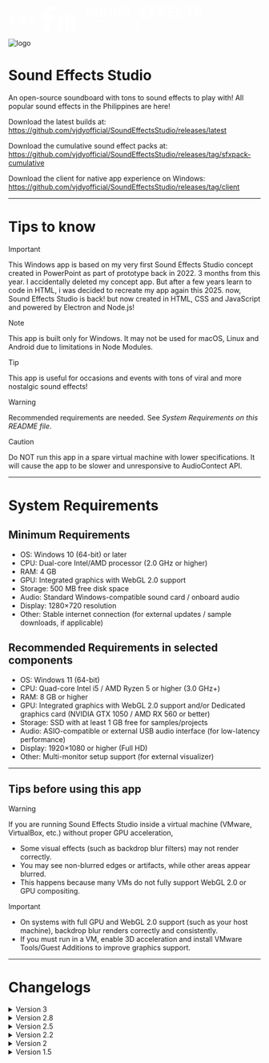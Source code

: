 <svg width="388" height="50" viewBox="0 0 388 50" fill="none" xmlns="http://www.w3.org/2000/svg">
<path d="M4.74093 32.6389L0 17.0081H3.3402L6.00158 27.2175L6.27095 28.2696L6.56187 27.2068L9.23403 17.0081H12.5742L7.82253 32.6389H4.74093Z" fill="white"/>
<path d="M21.7328 17.0081H24.7606L24.7713 27.8402C24.7642 28.5845 24.6205 29.2644 24.3403 29.8799C24.0674 30.4882 23.6903 31.0143 23.209 31.458C22.7277 31.9017 22.1602 32.2453 21.5066 32.4886C20.8601 32.7319 20.1633 32.8536 19.4162 32.8536C18.6261 32.8536 17.9078 32.7534 17.2613 32.553C16.6148 32.3526 16.0617 32.052 15.602 31.6512C15.135 31.2576 14.7723 30.7602 14.5137 30.159C14.2551 29.5578 14.1222 28.8529 14.115 28.0441H17.1535C17.1535 28.4163 17.1894 28.7419 17.2613 29.021C17.3331 29.3002 17.4409 29.5364 17.5845 29.7296C17.7713 29.9658 18.0155 30.1411 18.3172 30.2556C18.6189 30.3701 18.9853 30.4274 19.4162 30.4274C19.761 30.4274 20.0771 30.363 20.3644 30.2342C20.6518 30.0982 20.896 29.9157 21.0971 29.6866C21.2982 29.4576 21.4527 29.1857 21.5604 28.8708C21.6754 28.5487 21.7328 28.2052 21.7328 27.8402V17.0081Z" fill="white"/>
<path d="M27.5189 32.6389V17.0081H31.581C32.3065 17.0081 32.9853 17.0976 33.6175 17.2765C34.2496 17.4483 34.8243 17.6952 35.3414 18.0173C35.794 18.2821 36.1962 18.6077 36.5482 18.9942C36.9074 19.3735 37.2199 19.7886 37.4856 20.2395C37.7945 20.7906 38.0316 21.3989 38.1968 22.0645C38.3692 22.7301 38.4554 23.4386 38.4554 24.1901V25.4784C38.4554 26.2012 38.3764 26.8847 38.2183 27.5288C38.0603 28.173 37.8376 28.7634 37.5503 29.3002C37.2773 29.7797 36.9577 30.2234 36.5913 30.6314C36.225 31.0322 35.8227 31.3685 35.3845 31.6405C34.8745 31.9626 34.3106 32.2095 33.6929 32.3812C33.0823 32.553 32.4286 32.6389 31.7319 32.6389H27.5189ZM30.5682 19.4558V30.2127H31.7319C32.1054 30.2127 32.4538 30.1662 32.777 30.0731C33.1003 29.9801 33.3948 29.8441 33.6606 29.6652C33.9335 29.4791 34.1778 29.2429 34.3933 28.9566C34.6159 28.6632 34.8063 28.3232 34.9643 27.9368C35.0936 27.6004 35.1906 27.2282 35.2552 26.8203C35.3271 26.4052 35.363 25.9579 35.363 25.4784V24.1686C35.363 23.7178 35.3271 23.2919 35.2552 22.8911C35.1906 22.4832 35.0936 22.111 34.9643 21.7747C34.8063 21.3739 34.598 21.016 34.3394 20.7011C34.088 20.3862 33.7935 20.1286 33.4558 19.9282C33.1973 19.7779 32.9099 19.6634 32.5939 19.5846C32.285 19.4987 31.9474 19.4558 31.581 19.4558H30.5682Z" fill="white"/>
<path d="M46.1917 24.2116L49.2841 17.0081H52.6135L47.6786 27.2282L47.6679 32.6389H44.6509L44.6401 27.0994L39.7807 17.0081H43.0993L46.1917 24.2116Z" fill="white"/>
<path d="M4.74093 15.6308L0 0H3.3402L6.00158 10.2094L6.27095 11.2614L6.56187 10.1986L9.23403 0H12.5742L7.82253 15.6308H4.74093Z" fill="white" fill-opacity="0.5"/>
<path d="M21.7328 0H24.7606L24.7713 10.832C24.7642 11.5763 24.6205 12.2563 24.3403 12.8718C24.0674 13.4801 23.6903 14.0061 23.209 14.4499C22.7277 14.8936 22.1602 15.2371 21.5066 15.4805C20.8601 15.7238 20.1633 15.8455 19.4162 15.8455C18.6261 15.8455 17.9078 15.7453 17.2613 15.5449C16.6148 15.3445 16.0617 15.0439 15.602 14.6431C15.135 14.2495 14.7723 13.7521 14.5137 13.1509C14.2551 12.5497 14.1222 11.8447 14.115 11.036H17.1535C17.1535 11.4082 17.1894 11.7338 17.2613 12.0129C17.3331 12.292 17.4409 12.5282 17.5845 12.7215C17.7713 12.9576 18.0155 13.133 18.3172 13.2475C18.6189 13.362 18.9853 13.4193 19.4162 13.4193C19.761 13.4193 20.0771 13.3548 20.3644 13.226C20.6518 13.09 20.896 12.9075 21.0971 12.6785C21.2982 12.4495 21.4527 12.1775 21.5604 11.8626C21.6754 11.5406 21.7328 11.197 21.7328 10.832V0Z" fill="white" fill-opacity="0.5"/>
<path d="M27.5189 15.6308V0H31.581C32.3065 0 32.9853 0.0894617 33.6175 0.268385C34.2496 0.440152 34.8243 0.687066 35.3414 1.00913C35.794 1.27394 36.1962 1.59958 36.5482 1.98605C36.9074 2.36537 37.2199 2.78047 37.4856 3.23136C37.7945 3.78244 38.0316 4.39078 38.1968 5.05638C38.3692 5.72197 38.4554 6.43051 38.4554 7.18199V8.47024C38.4554 9.19309 38.3764 9.87658 38.2183 10.5207C38.0603 11.1648 37.8376 11.7553 37.5503 12.292C37.2773 12.7716 36.9577 13.2153 36.5913 13.6232C36.225 14.024 35.8227 14.3604 35.3845 14.6324C34.8745 14.9544 34.3106 15.2013 33.6929 15.3731C33.0823 15.5449 32.4286 15.6308 31.7319 15.6308H27.5189ZM30.5682 2.44767V13.2046H31.7319C32.1054 13.2046 32.4538 13.158 32.777 13.065C33.1003 12.972 33.3948 12.836 33.6606 12.657C33.9335 12.471 34.1778 12.2348 34.3933 11.9485C34.6159 11.6551 34.8063 11.3151 34.9643 10.9286C35.0936 10.5923 35.1906 10.2201 35.2552 9.81216C35.3271 9.39706 35.363 8.94975 35.363 8.47024V7.16052C35.363 6.70963 35.3271 6.28379 35.2552 5.883C35.1906 5.47506 35.0936 5.1029 34.9643 4.76652C34.8063 4.36573 34.598 4.00789 34.3394 3.69298C34.088 3.37808 33.7935 3.12043 33.4558 2.92003C33.1973 2.76974 32.9099 2.65522 32.5939 2.5765C32.285 2.49061 31.9474 2.44767 31.581 2.44767H30.5682Z" fill="white" fill-opacity="0.5"/>
<path d="M46.1917 7.20346L49.2841 0H52.6135L47.6786 10.2201L47.6679 15.6308H44.6509L44.6401 10.0913L39.7807 0H43.0993L46.1917 7.20346Z" fill="white" fill-opacity="0.5"/>
<path d="M4.74093 49.7853L0 34.1545H3.3402L6.00158 44.3639L6.27095 45.416L6.56187 44.3532L9.23403 34.1545H12.5742L7.82253 49.7853H4.74093Z" fill="white" fill-opacity="0.5"/>
<path d="M21.7328 34.1545H24.7606L24.7713 44.9866C24.7642 45.7309 24.6205 46.4108 24.3403 47.0263C24.0674 47.6346 23.6903 48.1607 23.209 48.6044C22.7277 49.0481 22.1602 49.3917 21.5066 49.635C20.8601 49.8783 20.1633 50 19.4162 50C18.6261 50 17.9078 49.8998 17.2613 49.6994C16.6148 49.499 16.0617 49.1984 15.602 48.7976C15.135 48.404 14.7723 47.9066 14.5137 47.3054C14.2551 46.7042 14.1222 45.9993 14.115 45.1905H17.1535C17.1535 45.5627 17.1894 45.8883 17.2613 46.1675C17.3331 46.4466 17.4409 46.6828 17.5845 46.876C17.7713 47.1122 18.0155 47.2875 18.3172 47.402C18.6189 47.5165 18.9853 47.5738 19.4162 47.5738C19.761 47.5738 20.0771 47.5094 20.3644 47.3806C20.6518 47.2446 20.896 47.0621 21.0971 46.833C21.2982 46.604 21.4527 46.3321 21.5604 46.0172C21.6754 45.6951 21.7328 45.3516 21.7328 44.9866V34.1545Z" fill="white" fill-opacity="0.5"/>
<path d="M27.5189 49.7853V34.1545H31.581C32.3065 34.1545 32.9853 34.244 33.6175 34.4229C34.2496 34.5947 34.8243 34.8416 35.3414 35.1637C35.794 35.4285 36.1962 35.7541 36.5482 36.1406C36.9074 36.5199 37.2199 36.935 37.4856 37.3859C37.7945 37.937 38.0316 38.5453 38.1968 39.2109C38.3692 39.8765 38.4554 40.585 38.4554 41.3365V42.6248C38.4554 43.3476 38.3764 44.0311 38.2183 44.6752C38.0603 45.3194 37.8376 45.9098 37.5503 46.4466C37.2773 46.9261 36.9577 47.3698 36.5913 47.7778C36.225 48.1786 35.8227 48.5149 35.3845 48.7869C34.8745 49.109 34.3106 49.3559 33.6929 49.5276C33.0823 49.6994 32.4286 49.7853 31.7319 49.7853H27.5189ZM30.5682 36.6022V47.3591H31.7319C32.1054 47.3591 32.4538 47.3126 32.777 47.2195C33.1003 47.1265 33.3948 46.9905 33.6606 46.8116C33.9335 46.6255 34.1778 46.3893 34.3933 46.103C34.6159 45.8096 34.8063 45.4697 34.9643 45.0832C35.0936 44.7468 35.1906 44.3746 35.2552 43.9667C35.3271 43.5516 35.363 43.1043 35.363 42.6248V41.3151C35.363 40.8642 35.3271 40.4383 35.2552 40.0375C35.1906 39.6296 35.0936 39.2574 34.9643 38.9211C34.8063 38.5203 34.598 38.1624 34.3394 37.8475C34.088 37.5326 33.7935 37.275 33.4558 37.0746C33.1973 36.9243 32.9099 36.8098 32.5939 36.731C32.285 36.6451 31.9474 36.6022 31.581 36.6022H30.5682Z" fill="white" fill-opacity="0.5"/>
<path d="M46.1917 41.358L49.2841 34.1545H52.6135L47.6786 44.3746L47.6679 49.7853H44.6509L44.6401 44.2458L39.7807 34.1545H43.0993L46.1917 41.358Z" fill="white" fill-opacity="0.5"/>
<path d="M71.8733 49.9638V22.2483H62.8896V15.7697H71.8733V13.9052C71.8733 11.6508 72.2318 9.65987 72.9488 7.93226C73.6658 6.20465 74.6886 4.75093 76.0172 3.5711C77.3457 2.39127 78.959 1.50639 80.857 0.916476C82.7549 0.305492 84.8743 0 87.2152 0C87.9533 0 88.6597 0.0316026 89.3346 0.0948079C90.0305 0.136945 90.7053 0.20015 91.3591 0.284424C92.0128 0.368697 92.6665 0.463505 93.3203 0.568847C93.9951 0.674189 94.691 0.790066 95.408 0.916476L94.8387 7.80585C94.0373 7.6373 93.1305 7.48982 92.1182 7.36341C91.106 7.237 89.9145 7.1738 88.5437 7.1738C87.0675 7.1738 85.8128 7.34235 84.7794 7.67944C83.7461 8.01653 82.9237 8.51164 82.3121 9.16476C81.7638 9.71254 81.3526 10.3867 81.0784 11.1873C80.8253 11.9879 80.6988 12.8939 80.6988 13.9052V15.7697H93.0356V22.2483H80.6988V49.9638H71.8733Z" fill="white"/>
<path d="M107.745 15.7697L107.998 19.9097C108.652 18.4349 109.548 17.2761 110.687 16.4334C111.847 15.5696 113.249 15.1377 114.894 15.1377C115.695 15.1377 116.412 15.2325 117.045 15.4221C117.677 15.6117 118.226 15.9067 118.69 16.307C119.048 16.6019 119.354 16.9601 119.607 17.3814C119.881 17.7817 120.113 18.2453 120.303 18.772C120.598 18.2663 120.925 17.8134 121.284 17.413C121.663 16.9917 122.074 16.6335 122.517 16.3386C123.066 15.9593 123.688 15.6644 124.384 15.4537C125.08 15.243 125.839 15.1377 126.661 15.1377C127.695 15.1377 128.654 15.3273 129.54 15.7065C130.447 16.0857 131.237 16.6862 131.912 17.5079C132.566 18.3506 133.072 19.4356 133.431 20.7629C133.81 22.0692 134 23.6704 134 25.5665V49.9638H125.997V25.5349C125.997 24.8818 125.923 24.3446 125.775 23.9232C125.649 23.5018 125.47 23.1647 125.238 22.9119C125.006 22.6802 124.732 22.5221 124.415 22.4379C124.12 22.3325 123.814 22.2799 123.498 22.2799C123.161 22.2799 122.855 22.322 122.581 22.4063C122.328 22.4905 122.085 22.6064 121.853 22.7539C121.663 22.9014 121.495 23.0699 121.347 23.2595C121.199 23.4281 121.073 23.6282 120.967 23.86C120.967 23.9021 120.967 23.9969 120.967 24.1444C120.967 24.2919 120.967 24.492 120.967 24.7449V49.9638H113.217V25.5033C113.217 24.8502 113.154 24.313 113.027 23.8916C112.901 23.4702 112.732 23.1437 112.521 22.9119C112.289 22.6802 112.026 22.5221 111.731 22.4379C111.435 22.3325 111.119 22.2799 110.782 22.2799C110.402 22.2799 110.065 22.3431 109.769 22.4695C109.474 22.5959 109.21 22.775 108.978 23.0067C108.81 23.1753 108.662 23.3754 108.536 23.6072C108.409 23.8389 108.293 24.0917 108.188 24.3656V49.9638H100.185V15.7697H107.745Z" fill="white"/>
<path d="M166.742 16.1108C166.742 15.729 166.673 15.3716 166.536 15.0387C166.408 14.7058 166.188 14.3925 165.874 14.0988C165.55 13.8149 165.128 13.5554 164.608 13.3204C164.098 13.0757 163.461 12.8505 162.696 12.6449C161.509 12.3218 160.464 11.9301 159.561 11.47C158.669 11.0098 157.938 10.5056 157.369 9.95728C156.8 9.40899 156.368 8.80196 156.074 8.13618C155.79 7.47041 155.647 6.74588 155.647 5.96262C155.647 5.06186 155.839 4.24433 156.221 3.51001C156.604 2.7757 157.134 2.14909 157.81 1.63017C158.487 1.11126 159.287 0.714731 160.209 0.440587C161.131 0.156653 162.132 0.0146862 163.211 0.0146862C164.329 0.0146862 165.349 0.176235 166.271 0.499332C167.203 0.82243 168.002 1.27281 168.67 1.85047C169.337 2.43792 169.856 3.13307 170.229 3.93591C170.602 4.73876 170.788 5.61994 170.788 6.57944H166.757C166.737 6.09969 166.649 5.6591 166.492 5.25768C166.345 4.85625 166.124 4.50868 165.83 4.21495C165.526 3.93102 165.148 3.71073 164.697 3.55407C164.255 3.38763 163.735 3.30441 163.137 3.30441C162.588 3.30441 162.097 3.37294 161.666 3.51001C161.244 3.63729 160.886 3.81842 160.591 4.0534C160.297 4.29818 160.072 4.587 159.915 4.91989C159.767 5.24299 159.694 5.59546 159.694 5.9773C159.694 6.37873 159.792 6.74099 159.988 7.06409C160.194 7.38718 160.488 7.67601 160.871 7.93057C161.254 8.19493 161.715 8.4348 162.254 8.6502C162.803 8.8656 163.421 9.06631 164.108 9.25234C164.844 9.45794 165.545 9.70761 166.212 10.0013C166.879 10.2951 167.492 10.6328 168.052 11.0147C168.895 11.6413 169.567 12.3707 170.067 13.2029C170.568 14.0352 170.818 14.9947 170.818 16.0814C170.818 17.0214 170.627 17.8585 170.244 18.5928C169.871 19.3173 169.351 19.9292 168.684 20.4286C168.017 20.9377 167.223 21.3244 166.301 21.5888C165.378 21.8433 164.373 21.9706 163.284 21.9706C162.215 21.9706 161.155 21.814 160.106 21.5007C159.066 21.1776 158.159 20.7076 157.384 20.0908C156.648 19.4838 156.064 18.769 155.633 17.9466C155.211 17.1242 155 16.1598 155 15.0534H159.061C159.081 15.6996 159.194 16.2528 159.4 16.7129C159.606 17.1731 159.895 17.5501 160.268 17.8438C160.631 18.1375 161.067 18.3529 161.577 18.49C162.097 18.6271 162.666 18.6956 163.284 18.6956C163.833 18.6956 164.319 18.632 164.741 18.5047C165.172 18.3774 165.535 18.2012 165.83 17.976C166.124 17.7508 166.35 17.4815 166.507 17.1682C166.663 16.8451 166.742 16.4927 166.742 16.1108Z" fill="white"/>
<path d="M188.666 12.5714C188.666 13.4918 188.583 14.368 188.416 15.2003C188.249 16.0227 188.009 16.7864 187.695 17.4913C187.362 18.1963 186.95 18.8425 186.459 19.4299C185.969 20.0174 185.409 20.5069 184.782 20.8985C184.213 21.2412 183.585 21.5056 182.898 21.6916C182.221 21.8874 181.491 21.9853 180.706 21.9853C179.872 21.9853 179.102 21.8776 178.396 21.6622C177.689 21.4468 177.047 21.1433 176.468 20.7517C175.899 20.3405 175.389 19.846 174.938 19.2684C174.487 18.6809 174.109 18.02 173.805 17.2857C173.53 16.6101 173.319 15.8758 173.172 15.0828C173.035 14.2897 172.966 13.4526 172.966 12.5714V9.45794C172.966 8.51802 173.045 7.62706 173.202 6.78505C173.368 5.94304 173.609 5.16466 173.923 4.44993C174.227 3.77437 174.594 3.16244 175.026 2.61415C175.468 2.06587 175.973 1.59591 176.542 1.20427C177.101 0.82243 177.729 0.528705 178.425 0.323097C179.122 0.11749 179.877 0.0146862 180.691 0.0146862C181.515 0.0146862 182.285 0.122385 183.001 0.337784C183.727 0.543391 184.379 0.842012 184.958 1.23364C185.537 1.6057 186.042 2.05607 186.474 2.58478C186.915 3.11348 187.293 3.69604 187.607 4.33244C187.95 5.05696 188.21 5.85002 188.387 6.71162C188.573 7.57321 188.666 8.48865 188.666 9.45794V12.5714ZM184.473 9.42857C184.473 8.88029 184.443 8.36137 184.384 7.87183C184.335 7.3725 184.252 6.91233 184.134 6.49132C183.987 5.96262 183.791 5.49266 183.546 5.08144C183.3 4.66044 183.011 4.31776 182.677 4.0534C182.413 3.85759 182.113 3.70583 181.78 3.59813C181.456 3.49043 181.093 3.43658 180.691 3.43658C180.308 3.43658 179.96 3.48554 179.646 3.58344C179.342 3.68135 179.068 3.82332 178.822 4.00935C178.489 4.28349 178.204 4.62617 177.969 5.03738C177.743 5.4486 177.567 5.92835 177.439 6.47664C177.341 6.89764 177.268 7.35781 177.219 7.85714C177.179 8.35647 177.16 8.88029 177.16 9.42857V12.5714C177.16 13.0903 177.179 13.5897 177.219 14.0694C177.258 14.5492 177.326 14.9947 177.425 15.4059C177.532 15.9248 177.689 16.3996 177.895 16.8304C178.111 17.2514 178.361 17.5941 178.646 17.8585C178.911 18.0935 179.21 18.2746 179.543 18.4019C179.887 18.5292 180.274 18.5928 180.706 18.5928C181.118 18.5928 181.495 18.534 181.839 18.4166C182.182 18.2991 182.486 18.1277 182.751 17.9025C183.085 17.6284 183.364 17.2857 183.59 16.8745C183.825 16.4535 184.012 15.9786 184.149 15.4499C184.257 15.0387 184.335 14.5883 184.384 14.0988C184.443 13.6093 184.473 13.1001 184.473 12.5714V9.42857Z" fill="white"/>
<path d="M206.088 0.308411L206.103 14.4806C206.103 15.6751 205.936 16.7374 205.602 17.6676C205.279 18.5977 204.808 19.381 204.19 20.0174C203.562 20.6636 202.797 21.1531 201.894 21.486C201.002 21.8189 199.981 21.9853 198.834 21.9853C197.755 21.9853 196.779 21.8189 195.906 21.486C195.042 21.1531 194.302 20.6684 193.684 20.032C193.066 19.3956 192.585 18.6124 192.242 17.6822C191.908 16.7423 191.741 15.6751 191.741 14.4806L191.756 0.308411H195.891L195.906 14.4806C195.915 15.1954 195.984 15.822 196.112 16.3605C196.249 16.899 196.45 17.3445 196.715 17.6969C196.96 18.02 197.259 18.2648 197.612 18.4312C197.966 18.5879 198.373 18.6662 198.834 18.6662C199.334 18.6662 199.775 18.583 200.158 18.4166C200.55 18.2403 200.874 17.9809 201.129 17.6382C201.404 17.2857 201.61 16.8451 201.747 16.3164C201.884 15.7877 201.958 15.1758 201.968 14.4806L201.983 0.308411H206.088Z" fill="white"/>
<path d="M224.039 21.6916H219.919L213.96 7.9012V21.6916H209.796V0.308411H213.96L219.875 14.0401L219.89 0.308411H224.039V21.6916Z" fill="white"/>
<path d="M227.924 21.6916V0.308411H233.471C234.462 0.308411 235.389 0.430797 236.252 0.675567C237.115 0.910547 237.9 1.24833 238.606 1.68892C239.224 2.05118 239.774 2.49666 240.254 3.02537C240.745 3.54428 241.172 4.11215 241.534 4.72897C241.956 5.48287 242.28 6.31509 242.506 7.22563C242.741 8.13618 242.859 9.10547 242.859 10.1335V11.8959C242.859 12.8847 242.751 13.8198 242.535 14.7009C242.319 15.5821 242.015 16.3899 241.623 17.1242C241.25 17.7802 240.813 18.3872 240.313 18.9453C239.813 19.4935 239.264 19.9537 238.665 20.3258C237.969 20.7664 237.199 21.1041 236.355 21.3391C235.521 21.5741 234.629 21.6916 233.677 21.6916H227.924ZM232.088 3.65688V18.3725H233.677C234.187 18.3725 234.663 18.3089 235.104 18.1816C235.546 18.0543 235.948 17.8683 236.311 17.6235C236.684 17.3689 237.017 17.0458 237.311 16.6542C237.616 16.2528 237.876 15.7877 238.091 15.259C238.268 14.7988 238.4 14.2897 238.489 13.7316C238.587 13.1638 238.636 12.5518 238.636 11.8959V10.1041C238.636 9.48732 238.587 8.90476 238.489 8.35647C238.4 7.7984 238.268 7.28927 238.091 6.82911C237.876 6.28082 237.591 5.79128 237.238 5.36048C236.895 4.92968 236.492 4.57721 236.031 4.30307C235.678 4.09746 235.286 3.94081 234.854 3.83311C234.432 3.71562 233.971 3.65688 233.471 3.65688H232.088Z" fill="white"/>
<path d="M277.393 12.3218H268.594V18.3578H278.879V21.6916H264.445V0.308411H278.835V3.67156H268.594V9.06141H277.393V12.3218Z" fill="white"/>
<path d="M295.904 12.8358H286.722V21.6916H282.572V0.308411H297.051V3.67156H286.722V9.48732H295.904V12.8358Z" fill="white"/>
<path d="M314.002 12.8358H304.82V21.6916H300.671V0.308411H315.15V3.67156H304.82V9.48732H314.002V12.8358Z" fill="white"/>
<path d="M331.689 12.3218H322.889V18.3578H333.175V21.6916H318.74V0.308411H333.131V3.67156H322.889V9.06141H331.689V12.3218Z" fill="white"/>
<path d="M351.479 14.9947C351.411 16.0717 351.175 17.0409 350.773 17.9025C350.381 18.7641 349.851 19.4984 349.184 20.1055C348.517 20.7125 347.722 21.1825 346.8 21.5154C345.878 21.8385 344.858 22 343.74 22C342.857 22 342.038 21.8874 341.282 21.6622C340.537 21.4272 339.865 21.0943 339.266 20.6636C338.717 20.2621 338.227 19.7775 337.795 19.2096C337.373 18.6417 337.015 18.0151 336.721 17.3298C336.436 16.6444 336.216 15.8905 336.059 15.0681C335.912 14.2457 335.838 13.3743 335.838 12.4539V9.57543C335.838 8.71384 335.907 7.89631 336.044 7.12283C336.181 6.33956 336.387 5.61504 336.662 4.94927C336.976 4.13663 337.388 3.41211 337.898 2.7757C338.408 2.1393 338.987 1.6008 339.634 1.16021C340.213 0.788162 340.846 0.504228 341.532 0.308411C342.229 0.102804 342.974 0 343.769 0C344.946 0 345.991 0.166444 346.903 0.499332C347.825 0.832221 348.61 1.30708 349.257 1.9239C349.905 2.54072 350.415 3.29462 350.788 4.18558C351.16 5.07655 351.396 6.08011 351.494 7.19626H347.374C347.335 6.55986 347.237 6.00178 347.08 5.52203C346.933 5.04228 346.717 4.64085 346.432 4.31776C346.138 4.00445 345.77 3.76947 345.329 3.61282C344.897 3.44637 344.377 3.36315 343.769 3.36315C343.445 3.36315 343.141 3.39742 342.857 3.46595C342.582 3.53449 342.327 3.63729 342.092 3.77437C341.689 4.00935 341.346 4.34713 341.062 4.78772C340.787 5.21851 340.566 5.72274 340.399 6.3004C340.272 6.75078 340.179 7.25011 340.12 7.7984C340.061 8.33689 340.032 8.91945 340.032 9.54606V12.4539C340.032 13.3057 340.076 14.0694 340.164 14.745C340.262 15.4108 340.409 15.9933 340.605 16.4927C340.743 16.8353 340.905 17.1389 341.091 17.4032C341.287 17.6676 341.508 17.8878 341.753 18.0641C342.018 18.2599 342.312 18.4068 342.636 18.5047C342.97 18.5928 343.337 18.6368 343.74 18.6368C344.279 18.6368 344.765 18.5683 345.196 18.4312C345.628 18.2942 345.996 18.0788 346.3 17.785C346.604 17.4913 346.844 17.1144 347.021 16.6542C347.197 16.194 347.305 15.6409 347.345 14.9947H351.479Z" fill="white"/>
<path d="M370.446 3.67156H363.839V21.6916H359.69V3.67156H353.171V0.308411H370.446V3.67156Z" fill="white"/>
<path d="M383.924 16.1108C383.924 15.729 383.855 15.3716 383.718 15.0387C383.591 14.7058 383.37 14.3925 383.056 14.0988C382.732 13.8149 382.311 13.5554 381.791 13.3204C381.281 13.0757 380.643 12.8505 379.878 12.6449C378.691 12.3218 377.646 11.9301 376.744 11.47C375.851 11.0098 375.12 10.5056 374.551 9.95728C373.982 9.40899 373.551 8.80196 373.256 8.13618C372.972 7.47041 372.83 6.74588 372.83 5.96262C372.83 5.06186 373.021 4.24433 373.403 3.51001C373.786 2.7757 374.316 2.14909 374.993 1.63017C375.669 1.11126 376.469 0.714731 377.391 0.440587C378.313 0.156653 379.314 0.0146862 380.393 0.0146862C381.511 0.0146862 382.531 0.176235 383.453 0.499332C384.385 0.82243 385.185 1.27281 385.852 1.85047C386.519 2.43792 387.039 3.13307 387.411 3.93591C387.784 4.73876 387.971 5.61994 387.971 6.57944H383.939C383.919 6.09969 383.831 5.6591 383.674 5.25768C383.527 4.85625 383.306 4.50868 383.012 4.21495C382.708 3.93102 382.33 3.71073 381.879 3.55407C381.437 3.38763 380.918 3.30441 380.319 3.30441C379.77 3.30441 379.279 3.37294 378.848 3.51001C378.426 3.63729 378.068 3.81842 377.774 4.0534C377.479 4.29818 377.254 4.587 377.097 4.91989C376.95 5.24299 376.876 5.59546 376.876 5.9773C376.876 6.37873 376.974 6.74099 377.17 7.06409C377.376 7.38718 377.671 7.67601 378.053 7.93057C378.436 8.19493 378.897 8.4348 379.436 8.6502C379.986 8.8656 380.604 9.06631 381.29 9.25234C382.026 9.45794 382.727 9.70761 383.394 10.0013C384.061 10.2951 384.675 10.6328 385.234 11.0147C386.077 11.6413 386.749 12.3707 387.25 13.2029C387.75 14.0352 388 14.9947 388 16.0814C388 17.0214 387.809 17.8585 387.426 18.5928C387.053 19.3173 386.533 19.9292 385.866 20.4286C385.199 20.9377 384.405 21.3244 383.483 21.5888C382.561 21.8433 381.555 21.9706 380.466 21.9706C379.397 21.9706 378.338 21.814 377.288 21.5007C376.248 21.1776 375.341 20.7076 374.566 20.0908C373.83 19.4838 373.247 18.769 372.815 17.9466C372.393 17.1242 372.182 16.1598 372.182 15.0534H376.243C376.263 15.6996 376.376 16.2528 376.582 16.7129C376.788 17.1731 377.077 17.5501 377.45 17.8438C377.813 18.1375 378.249 18.3529 378.759 18.49C379.279 18.6271 379.848 18.6956 380.466 18.6956C381.016 18.6956 381.501 18.632 381.923 18.5047C382.355 18.3774 382.718 18.2012 383.012 17.976C383.306 17.7508 383.532 17.4815 383.689 17.1682C383.846 16.8451 383.924 16.4927 383.924 16.1108Z" fill="white"/>
<path d="M167.586 44.4412C167.596 43.6863 167.429 43.049 167.085 42.5294C166.75 42 166.322 41.5539 165.801 41.1912C165.27 40.8382 164.685 40.5392 164.045 40.2941C163.406 40.049 162.786 39.8333 162.186 39.6471C161.468 39.4216 160.73 39.152 159.973 38.8382C159.215 38.5245 158.531 38.1471 157.922 37.7059C157.253 37.2255 156.707 36.652 156.284 35.9853C155.861 35.3186 155.644 34.5 155.634 33.5294C155.634 32.6373 155.831 31.848 156.225 31.1618C156.628 30.4657 157.149 29.8824 157.789 29.4118C158.428 28.951 159.151 28.6029 159.958 28.3676C160.764 28.1225 161.576 28 162.392 28C163.307 28 164.173 28.152 164.989 28.4559C165.816 28.75 166.539 29.1667 167.159 29.7059C167.788 30.2451 168.29 30.902 168.664 31.6765C169.037 32.4412 169.239 33.2941 169.269 34.2353H167.483C167.404 33.5392 167.232 32.9069 166.967 32.3382C166.701 31.7598 166.347 31.2647 165.904 30.8529C165.471 30.4412 164.955 30.1225 164.355 29.8971C163.765 29.6716 163.111 29.5588 162.392 29.5588C161.792 29.5588 161.197 29.6422 160.607 29.8088C160.017 29.9657 159.491 30.2059 159.028 30.5294C158.556 30.8627 158.172 31.2745 157.877 31.7647C157.592 32.2549 157.449 32.8333 157.449 33.5C157.449 34.2157 157.617 34.8235 157.951 35.3235C158.286 35.8137 158.713 36.2304 159.235 36.5735C159.746 36.9167 160.317 37.2059 160.946 37.4412C161.576 37.6667 162.176 37.8676 162.747 38.0441C163.524 38.2794 164.306 38.5686 165.093 38.9118C165.89 39.2451 166.617 39.6618 167.277 40.1618C167.906 40.652 168.418 41.25 168.811 41.9559C169.214 42.652 169.416 43.4706 169.416 44.4118C169.416 45.3529 169.21 46.1716 168.796 46.8676C168.393 47.5637 167.867 48.1422 167.218 48.6029C166.568 49.0735 165.831 49.4265 165.004 49.6618C164.178 49.8873 163.342 50 162.496 50C161.492 50 160.514 49.8431 159.559 49.5294C158.615 49.2059 157.794 48.7353 157.095 48.1176C156.466 47.5882 155.969 46.9559 155.605 46.2206C155.241 45.4853 155.039 44.6618 155 43.75H156.785C156.874 44.5147 157.076 45.1912 157.39 45.7794C157.715 46.3578 158.133 46.848 158.645 47.25C159.146 47.652 159.722 47.9559 160.371 48.1618C161.03 48.3578 161.738 48.4559 162.496 48.4559C163.125 48.4559 163.745 48.3775 164.355 48.2206C164.965 48.0637 165.506 47.8186 165.978 47.4853C166.46 47.1618 166.849 46.75 167.144 46.25C167.439 45.7402 167.586 45.1373 167.586 44.4412Z" fill="white"/>
<path d="M187.934 29.8529H181.088V49.7059H179.361L179.376 29.8529H172.515V28.2941H187.934V29.8529Z" fill="white"/>
<path d="M205.08 28.2941L205.095 42.8088C205.095 43.7794 204.933 44.701 204.608 45.5735C204.283 46.4363 203.826 47.1961 203.236 47.8529C202.645 48.5098 201.937 49.0343 201.111 49.4265C200.294 49.8088 199.375 50 198.352 50C197.319 50 196.389 49.8088 195.563 49.4265C194.737 49.0441 194.033 48.5196 193.453 47.8529C192.872 47.2059 192.42 46.4461 192.095 45.5735C191.78 44.701 191.618 43.7794 191.608 42.8088L191.623 28.2941H193.29L193.335 42.8088C193.345 43.5441 193.463 44.25 193.689 44.9265C193.915 45.6029 194.24 46.201 194.663 46.7206C195.086 47.25 195.607 47.6716 196.227 47.9853C196.847 48.299 197.555 48.4559 198.352 48.4559C199.148 48.4559 199.852 48.299 200.462 47.9853C201.081 47.6716 201.603 47.25 202.026 46.7206C202.449 46.201 202.768 45.6029 202.985 44.9265C203.211 44.2402 203.334 43.5343 203.354 42.8088L203.383 28.2941H205.08Z" fill="white"/>
<path d="M210.053 49.7059V28.2941H215.232C216.068 28.3137 216.85 28.4265 217.578 28.6324C218.316 28.8382 218.99 29.1225 219.599 29.4853C220.337 29.9069 220.987 30.4314 221.547 31.0588C222.108 31.6765 222.57 32.3725 222.934 33.1471C223.269 33.8529 223.524 34.6127 223.702 35.4265C223.888 36.2304 223.987 37.0735 223.997 37.9559V40.0588C223.997 40.9118 223.908 41.7402 223.731 42.5441C223.554 43.348 223.298 44.098 222.964 44.7941C222.629 45.5 222.211 46.152 221.71 46.75C221.218 47.348 220.657 47.8578 220.027 48.2794C219.378 48.7206 218.65 49.0637 217.844 49.3088C217.037 49.5539 216.166 49.6863 215.232 49.7059H210.053ZM211.809 29.8088V48.2059H215.232C216.009 48.1863 216.722 48.0735 217.371 47.8676C218.021 47.652 218.601 47.3578 219.113 46.9853C219.644 46.6127 220.111 46.1618 220.514 45.6324C220.918 45.1029 221.247 44.5196 221.503 43.8824C221.739 43.3039 221.916 42.6912 222.034 42.0441C222.162 41.3971 222.231 40.7353 222.241 40.0588V37.9118C222.231 37.2255 222.157 36.5539 222.019 35.8971C221.892 35.2402 221.705 34.6176 221.459 34.0294C221.154 33.3137 220.755 32.6618 220.263 32.0735C219.772 31.4755 219.186 30.9951 218.508 30.6324C218.055 30.3775 217.553 30.1814 217.003 30.0441C216.452 29.8971 215.861 29.8186 215.232 29.8088H211.809Z" fill="white"/>
<path d="M228.423 28.2941H240.862V29.8824H235.476V48.1324H240.862V49.7059H228.423V48.1324H233.647V29.8824H228.423V28.2941Z" fill="white"/>
<path d="M260 40.4265C259.99 41.152 259.926 41.8971 259.808 42.6618C259.69 43.4167 259.508 44.1471 259.262 44.8529C259.016 45.5686 258.702 46.2402 258.318 46.8676C257.934 47.4853 257.477 48.0245 256.946 48.4853C256.414 48.9559 255.805 49.3284 255.116 49.6029C254.427 49.8676 253.66 50 252.814 50C251.958 50 251.186 49.8676 250.497 49.6029C249.809 49.3284 249.199 48.9559 248.668 48.4853C248.137 48.0245 247.674 47.4804 247.281 46.8529C246.897 46.2255 246.582 45.5588 246.336 44.8529C246.081 44.1373 245.889 43.402 245.761 42.6471C245.633 41.8922 245.564 41.152 245.554 40.4265V37.5882C245.564 36.8627 245.628 36.1225 245.746 35.3676C245.874 34.6029 246.066 33.8676 246.322 33.1618C246.568 32.4461 246.882 31.7794 247.266 31.1618C247.65 30.5343 248.107 29.9804 248.638 29.5C249.169 29.0392 249.779 28.6765 250.468 28.4118C251.157 28.1373 251.929 28 252.785 28C253.631 28 254.398 28.1373 255.086 28.4118C255.775 28.6765 256.39 29.0392 256.931 29.5C257.462 29.9706 257.919 30.5196 258.303 31.1471C258.687 31.7745 259.006 32.4412 259.262 33.1471C259.508 33.8627 259.69 34.6029 259.808 35.3676C259.926 36.1225 259.99 36.8627 260 37.5882V40.4265ZM258.274 37.5588C258.264 36.9902 258.22 36.402 258.141 35.7941C258.062 35.1863 257.934 34.5833 257.757 33.9853C257.58 33.4069 257.349 32.8529 257.064 32.3235C256.788 31.7843 256.449 31.3137 256.046 30.9118C255.642 30.5098 255.17 30.1912 254.629 29.9559C254.088 29.7206 253.473 29.6029 252.785 29.6029C252.086 29.6029 251.466 29.7255 250.925 29.9706C250.394 30.2059 249.927 30.5196 249.524 30.9118C249.12 31.3235 248.776 31.7941 248.491 32.3235C248.215 32.8529 247.994 33.4118 247.827 34C247.65 34.598 247.517 35.201 247.428 35.8088C247.35 36.4167 247.305 37 247.296 37.5588V40.4265C247.305 40.9853 247.35 41.5735 247.428 42.1912C247.517 42.799 247.65 43.3971 247.827 43.9853C248.004 44.5833 248.23 45.152 248.505 45.6912C248.791 46.2206 249.135 46.6863 249.538 47.0882C249.942 47.4902 250.414 47.8137 250.955 48.0588C251.496 48.2941 252.116 48.4118 252.814 48.4118C253.503 48.4118 254.117 48.2941 254.659 48.0588C255.2 47.8137 255.672 47.4902 256.075 47.0882C256.478 46.6863 256.818 46.2206 257.093 45.6912C257.369 45.152 257.595 44.5882 257.772 44C257.949 43.4118 258.072 42.8137 258.141 42.2059C258.22 41.5882 258.264 40.9951 258.274 40.4265V37.5588Z" fill="white"/>
</svg>

![logo](https://github.com/user-attachments/assets/1f1a4b04-396b-4c8a-8fb5-f7ed48d0c471)

# Sound Effects Studio
An open-source soundboard with tons to sound effects to play with! All popular sound effects in the Philippines are here!

Download the latest builds at: https://github.com/vjdyofficial/SoundEffectsStudio/releases/latest

Download the cumulative sound effect packs at: https://github.com/vjdyofficial/SoundEffectsStudio/releases/tag/sfxpack-cumulative

Download the client for native app experience on Windows: https://github.com/vjdyofficial/SoundEffectsStudio/releases/tag/client

<hr>

# Tips to know

> [!IMPORTANT]
> This Windows app is based on my very first Sound Effects Studio concept created in PowerPoint as part of prototype back in 2022. 3 months from this year. I accidentally deleted my concept app. But after a few years learn to code in HTML, i was decided to recreate my app again this 2025. now, Sound Effects Studio is back! but now created in HTML, CSS and JavaScript and powered by Electron and Node.js!

> [!NOTE]
> This app is built only for Windows. It may not be used for macOS, Linux and Android due to limitations in Node Modules.

> [!TIP]
> This app is useful for occasions and events with tons of viral and more nostalgic sound effects!

> [!WARNING]
> Recommended requirements are needed. See _System Requirements on this README file_.

> [!CAUTION]
> Do NOT run this app in a spare virtual machine with lower specifications. It will cause the app to be slower and unresponsive to AudioContect API.

<hr>

# System Requirements

## Minimum Requirements
- OS: Windows 10 (64-bit) or later
- CPU: Dual-core Intel/AMD processor (2.0 GHz or higher)
- RAM: 4 GB
- GPU: Integrated graphics with WebGL 2.0 support
- Storage: 500 MB free disk space
- Audio: Standard Windows-compatible sound card / onboard audio
- Display: 1280×720 resolution
- Other: Stable internet connection (for external updates / sample downloads, if applicable)

## Recommended Requirements in selected components
- OS: Windows 11 (64-bit)
- CPU: Quad-core Intel i5 / AMD Ryzen 5 or higher (3.0 GHz+)
- RAM: 8 GB or higher
- GPU: Integrated graphics with WebGL 2.0 support and/or Dedicated graphics card (NVIDIA GTX 1050 / AMD RX 560 or better)
- Storage: SSD with at least 1 GB free for samples/projects
- Audio: ASIO-compatible or external USB audio interface (for low-latency performance)
- Display: 1920×1080 or higher (Full HD)
- Other: Multi-monitor setup support (for external visualizer)

<hr>

## Tips before using this app

> [!WARNING]
> If you are running Sound Effects Studio inside a virtual machine (VMware, VirtualBox, etc.) without proper GPU acceleration,
> - Some visual effects (such as backdrop blur filters) may not render correctly.
> - You may see non-blurred edges or artifacts, while other areas appear blurred.
> - This happens because many VMs do not fully support WebGL 2.0 or GPU compositing.

> [!IMPORTANT]
> - On systems with full GPU and WebGL 2.0 support (such as your host machine), backdrop blur renders correctly and consistently.
> - If you must run in a VM, enable 3D acceleration and install VMware Tools/Guest Additions to improve graphics support.

<hr>

# Changelogs
<details name="accordion">
<summary>Version 3</summary>
  
  <strong>NEW CHANGES</strong>
  
  - Dropdown Menu is now Right Side Menu
  - Debug is now **disabled permanently** to avoid _reverse engineering_.
  - Fixed slow downloading issue on some virtual machines or on slow internet using Powershell for installing SFx packs. it now uses `Start-BitTransfer` command.
  - The resources of the app is now larger at 300MB+ due to `node-modules` which is important for the app to work.
  - The default windows are now followed the color scheme as if the contents are blank.
  - The splash screen now has Mica Effect for Windows 11 users. also same as VU Meter and Clock.
  - The Average dB are started at -32.

<hr>

  <strong>NEW FEATURES</strong>
  
  - Added **Clock** widget to the app! Enable it in `More Options > Widgets > Clock`.
  - Added VU Meter and Clock Positioning. Access it by right clicking the `Tray Icon`. the tray icon which is the text **fm** is hidden by default. be sure it access it.
  - Added the profile icon to see what User is logged in on Windows.
  - Added 2 View Mode on VU Meter to see the 2 VU Meters on 2 sources.
</details>

<details name="accordion">
<summary>Version 2.8</summary>
  
  <strong>NEW CHANGES</strong>
  
  - Fixed issue on AudioContext which uses more CPU if sound elements are not disconnected. (this was related to choppy audio)
  - Redesigned VU Meter Graphic and New UI Changes on VU Meter
  - More options are now categorized.
  - 3 Window-Related Buttons are now using Segoe Fluent Icons as the icon strapper.

<hr>

  <strong>NEW FEATURES</strong>
  
  - Added _Cumulative Sound Effect Pack Info_ which you can now install pack directly to the app and see the number of samples preloaded.
  - Added _No Content available_ error screen if the buttons are empty.
  - Added _Performance Mode_ to reduce the app resources (useful if the app is lagging)
  - Added Inactive Title Bar styling which is now same as what Windows Apps do.
  - Added M3 Expressive Inspired animation to buttons (certain buttons)
</details>

<details name="accordion">
<summary>Version 2.5</summary>
  
  <strong>NEW CHANGES</strong>
  
  - Fixed issue on App not initialised if the audio devices are empty.
  - Fixed UI Layout For Volume Controls.
  - On Clicking Close Button, instead of first Close the entire app, it will now close first the dialogs if open.
  - Updated Battery Indicator.
  - The use of WebAudioAPI AudioContext is now only one code due to high CPU usage.
  - System UI Font now changed to Use Source Sans Font.
  - Some Input Type Range with the connection of Stylesheet Class `monosource_range` and `monosource_knob` will now update every Request Animation Frame instance.

<hr>

  <strong>NEW FEATURES</strong>
  
  - Added External Visualiser and VU Meter for happy experience!
  - Added Audio Test on Settings to test audio first before the event.
  - Added Hide Offensive Sound Effects option in Settings to prevent sound effects with offensive things from showing during event.
  - Added Sound Settings and Volume Mixer option in More Options to open Windows Settings related to it. Pressing Shift key while clicking them will open the legacy Windows Settings related to it.
</details>

<details name="accordion">
<summary>Version 2.2</summary>
  
  - Added new visualizer and peak monitor <br>
  - Some dialogs now have close animation <br>
  - Added System Volume for controlling it easier (powered by loudness) <br>
  - Added a new Settings (can now customize the app's settings) <br>
  - Fixed `Alt + F4` not working <br>
  - The About Screen is now redesigned same as it shown on my Android App.
  - The categorization is now added for easy access to Sound Effects in categorized way.
</details>

<details name="accordion">
<summary>Version 2</summary>
  
  - Added the Windows native 3 buttons <br>
  - Disabled title bar for custom styling <br>
  - Fixed issues to container in the app list <br>
  - Added the new Splash Screen <br>
  - SFX folder will remove for save space (downloading SFX Pack is now required) <br>
  - New UI Changes
</details>

<details name="accordion">
<summary>Version 1.5</summary>
  
  - Initial Release!
</details>
